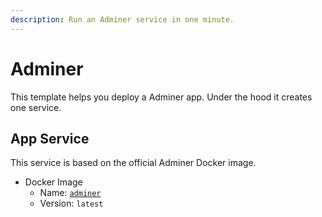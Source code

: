 ```yaml
---
description: Run an Adminer service in one minute.
---
```


# Adminer

This template helps you deploy a Adminer app. Under the hood it creates one service.

## App Service

This service is based on the official Adminer Docker image.

- Docker Image
  - Name: [`adminer`](https://hub.docker.com/_/phpmyadmin)
  - Version: `latest`
